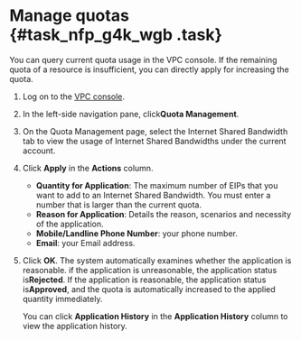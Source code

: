 # Manage quotas {#task_nfp_g4k_wgb .task}

You can query current quota usage in the VPC console. If the remaining quota of a resource is insufficient, you can directly apply for increasing the quota.

1.  Log on to the [VPC console](https://partners-intl.console.aliyun.com/#/vpc). 
2.  In the left-side navigation pane, click**Quota Management**. 
3.  On the Quota Management page, select the Internet Shared Bandwidth tab to view the usage of Internet Shared Bandwidths under the current account. 
4.  Click **Apply** in the **Actions** column. 

    -   **Quantity for Application**: The maximum number of EIPs that you want to add to an Internet Shared Bandwidth. You must enter a number that is larger than the current quota.
    -   **Reason for Application**: Details the reason, scenarios and necessity of the application.
    -   **Mobile/Landline Phone Number**: your phone number.
    -   **Email**: your Email address.
5.  Click **OK**. The system automatically examines whether the application is reasonable. if the application is unreasonable, the application status is**Rejected**. If the application is reasonable, the application status is**Approved**, and the quota is automatically increased to the applied quantity immediately.

    You can click **Application History** in the **Application History** column to view the application history.


